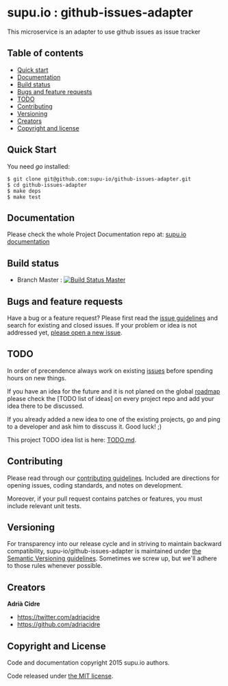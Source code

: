 supu.io : github-issues-adapter
=================

This microservice is an adapter to use github issues as issue tracker

## Table of contents

- [Quick start](#quick-start)
- [Documentation](#documentation)
- [Build status](#build-status)
- [Bugs and feature requests](#bugs-and-feature-requests)
- [TODO](#todo)
- [Contributing](#contributing)
- [Versioning](#versioning)
- [Creators](#creators)
- [Copyright and license](#copyright-and-license)

## Quick Start

You need *go* installed:

```
$ git clone git@github.com:supu-io/github-issues-adapter.git
$ cd github-issues-adapter
$ make deps
$ make test
```

## Documentation

Please check the whole Project Documentation repo at:
[supu.io documentation](https://github.com/supu-io/docs)

## Build status

* Branch Master : [![Build Status Master](https://travis-ci.org/supu-io/github-issues-adapter.svg?branch=master)](https://travis-ci.org/supu-io/github-issues-adapter)

## Bugs and feature requests

Have a bug or a feature request? Please first read the
[issue guidelines](https://github.com/supu-io/github-issues-adapter/blob/master/CONTRIBUTING.md#using-the-github-issues-adapter)
and search for existing and closed issues. If your problem or idea is not
addressed yet,
[please open a new issue](https://github.com/supu-io/github-issues-adapter/issues/new).

## TODO

In order of precendence always work on existing
[issues](https://github.com/supu-io/github-issues-adapter/issues) before spending hours on
new things.

If you have an idea for the future and it is not planed on the global
[roadmap](http://github.com/supu-io/docs/roadmap.md) please check the
[TODO list of ideas] on every project repo and add your idea there to be
discussed.

If you already added a new idea to one of the existing projects, go and ping
to a developer and ask him to disscuss it. Good luck! ;)

This project TODO idea list is here: [TODO.md](todo.md).

## Contributing

Please read through our
[contributing guidelines](https://github.com/supu-io/github-issues-adapter/blob/master/CONTRIBUTING.md).
Included are directions for opening issues, coding standards, and notes on
development.

Moreover, if your pull request contains patches or features, you must include
relevant unit tests.

## Versioning

For transparency into our release cycle and in striving to maintain backward
compatibility, supu-io/github-issues-adapter is maintained under
[the Semantic Versioning guidelines](http://semver.org/). Sometimes we screw
up, but we'll adhere to those rules whenever possible.

## Creators

**Adrià Cidre**

- <https://twitter.com/adriacidre>
- <https://github.com/adriacidre>

## Copyright and License

Code and documentation copyright 2015 supu.io authors.

Code released under
[the MIT license](https://github.com/supu-io/github-issues-adapter/blob/master/LICENSE).
